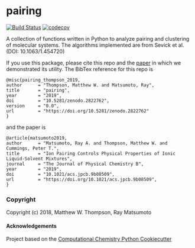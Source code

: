 pairing
==============================
[//]: # (Badges)
[![Build Status](https://dev.azure.com/rayamatsumoto/pairing/_apis/build/status/PTC-CMC.pairing?branchName=refs%2Fpull%2F20%2Fmerge)](https://dev.azure.com/rayamatsumoto/pairing/_build/latest?definitionId=6&branchName=refs%2Fpull%2F20%2Fmerge)
[![codecov](https://codecov.io/gh/mattwthompson/pairing/branch/master/graph/badge.svg)](https://codecov.io/gh/mattwthompson/pairing/branch/master)

A collection of functions written in Python to analyze pairing and clustering of molecular systems.  The algorithms implemented are from Sevick et al. (DOI: 10.1063/1.454720)

If you use this package, please cite this repo and the [paper](https://doi.org/10.1021/acs.jpcb.9b08509) in which we demonstrated its utility.  The
BibTex reference for this repo is
```
@misc{pairing_thompson_2019,
author      = "Thompson, Matthew W. and Matsumoto, Ray",
title       = "pairing",
year        = "2019",
doi         = "10.5281/zenodo.2822762",
version     = "0.0",
url         = "https://doi.org/10.5281/zenodo.2822762"
}
```

and the paper is
```
@article{matsumoto2019,
author      = "Matsumoto, Ray A. and Thompson, Matthew W. and Cummings, Peter T.",
title       = "Ion Pairing Controls Physical Properties of Ionic Liquid-Solvent Mixtures",
journal     = "The Journal of Physical Chemistry B",
year        = "2019",
doi         = "10.1021/acs.jpcb.9b08509",
url         = "https://doi.org/10.1021/acs.jpcb.9b08509",
}
```
### Copyright

Copyright (c) 2018, Matthew W. Thompson, Ray Matsumoto


#### Acknowledgements
 
Project based on the 
[Computational Chemistry Python Cookiecutter](https://github.com/choderalab/cookiecutter-python-comp-chem)
